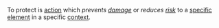 To protect is [action](https://github.com/gcassel/Modular-Organization-Terminology/blob/master/terms/action.md) which *prevents [damage](https://github.com/gcassel/Modular-Organization-Terminology/blob/master/terms/damage.md)* or *reduces [risk](https://github.com/gcassel/Modular-Organization-Terminology/blob/master/terms/risk.md)* to a [specific](https://github.com/gcassel/Modular-Organization-Terminology/blob/master/terms/specific.md) [element](https://github.com/gcassel/Modular-Organization-Terminology/blob/master/terms/element.md) in a specific [context](https://github.com/gcassel/Modular-Organization-Terminology/blob/master/terms/context.md).
